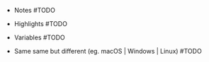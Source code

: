 - Notes #TODO

- Highlights #TODO 

- Variables #TODO

- Same same but different (eg. macOS | Windows | Linux) #TODO